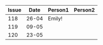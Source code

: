 | Issue | Date  | Person1 | Person2 |
|-------|-------|---------|---------|
| 118   | 26-04 | Emily!  |         |
| 119   | 09-05 |         |         |
| 120   | 23-05 |         |         |
